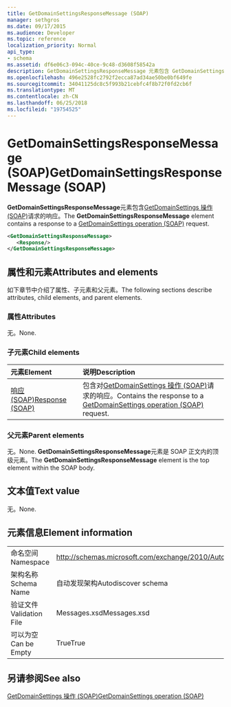 ```yaml
---
title: GetDomainSettingsResponseMessage (SOAP)
manager: sethgros
ms.date: 09/17/2015
ms.audience: Developer
ms.topic: reference
localization_priority: Normal
api_type:
- schema
ms.assetid: df6e06c3-094c-40ce-9c48-d3608f58542a
description: GetDomainSettingsResponseMessage 元素包含 GetDomainSettings 操作 (SOAP) 请求的响应。
ms.openlocfilehash: 496e2528fc2792f2ecca87ad34ae50be0bf649fe
ms.sourcegitcommit: 34041125dc8c5f993b21cebfc4f8b72f0fd2cb6f
ms.translationtype: MT
ms.contentlocale: zh-CN
ms.lasthandoff: 06/25/2018
ms.locfileid: "19754525"
---
```

# <a name="getdomainsettingsresponsemessage-soap"></a><span data-ttu-id="f5287-103">GetDomainSettingsResponseMessage (SOAP)</span><span class="sxs-lookup"><span data-stu-id="f5287-103">GetDomainSettingsResponseMessage (SOAP)</span></span>

<span data-ttu-id="f5287-104">**GetDomainSettingsResponseMessage**元素包含[GetDomainSettings 操作 (SOAP)](getdomainsettings-operation-soap.md)请求的响应。</span><span class="sxs-lookup"><span data-stu-id="f5287-104">The **GetDomainSettingsResponseMessage** element contains a response to a [GetDomainSettings operation (SOAP)](getdomainsettings-operation-soap.md) request.</span></span> 
  
```XML
<GetDomainSettingsResponseMessage>
   <Response/>
</GetDomainSettingsResponseMessage>
```

## <a name="attributes-and-elements"></a><span data-ttu-id="f5287-105">属性和元素</span><span class="sxs-lookup"><span data-stu-id="f5287-105">Attributes and elements</span></span>

<span data-ttu-id="f5287-106">如下章节中介绍了属性、子元素和父元素。</span><span class="sxs-lookup"><span data-stu-id="f5287-106">The following sections describe attributes, child elements, and parent elements.</span></span>
  
### <a name="attributes"></a><span data-ttu-id="f5287-107">属性</span><span class="sxs-lookup"><span data-stu-id="f5287-107">Attributes</span></span>

<span data-ttu-id="f5287-108">无。</span><span class="sxs-lookup"><span data-stu-id="f5287-108">None.</span></span>
  
### <a name="child-elements"></a><span data-ttu-id="f5287-109">子元素</span><span class="sxs-lookup"><span data-stu-id="f5287-109">Child elements</span></span>

|<span data-ttu-id="f5287-110">**元素**</span><span class="sxs-lookup"><span data-stu-id="f5287-110">**Element**</span></span>|<span data-ttu-id="f5287-111">**说明**</span><span class="sxs-lookup"><span data-stu-id="f5287-111">**Description**</span></span>|
|:-----|:-----|
|[<span data-ttu-id="f5287-112">响应 (SOAP)</span><span class="sxs-lookup"><span data-stu-id="f5287-112">Response (SOAP)</span></span>](response-soap.md) <br/> |<span data-ttu-id="f5287-113">包含对[GetDomainSettings 操作 (SOAP)](getdomainsettings-operation-soap.md)请求的响应。</span><span class="sxs-lookup"><span data-stu-id="f5287-113">Contains the response to a [GetDomainSettings operation (SOAP)](getdomainsettings-operation-soap.md) request.</span></span>  <br/> |
   
### <a name="parent-elements"></a><span data-ttu-id="f5287-114">父元素</span><span class="sxs-lookup"><span data-stu-id="f5287-114">Parent elements</span></span>

<span data-ttu-id="f5287-115">无。</span><span class="sxs-lookup"><span data-stu-id="f5287-115">None.</span></span> <span data-ttu-id="f5287-116">**GetDomainSettingsResponseMessage**元素是 SOAP 正文内的顶级元素。</span><span class="sxs-lookup"><span data-stu-id="f5287-116">The **GetDomainSettingsResponseMessage** element is the top element within the SOAP body.</span></span> 
  
## <a name="text-value"></a><span data-ttu-id="f5287-117">文本值</span><span class="sxs-lookup"><span data-stu-id="f5287-117">Text value</span></span>

<span data-ttu-id="f5287-118">无。</span><span class="sxs-lookup"><span data-stu-id="f5287-118">None.</span></span>
  
## <a name="element-information"></a><span data-ttu-id="f5287-119">元素信息</span><span class="sxs-lookup"><span data-stu-id="f5287-119">Element information</span></span>

|||
|:-----|:-----|
|<span data-ttu-id="f5287-120">命名空间</span><span class="sxs-lookup"><span data-stu-id="f5287-120">Namespace</span></span>  <br/> |http://schemas.microsoft.com/exchange/2010/Autodiscover  <br/> |
|<span data-ttu-id="f5287-121">架构名称</span><span class="sxs-lookup"><span data-stu-id="f5287-121">Schema Name</span></span>  <br/> |<span data-ttu-id="f5287-122">自动发现架构</span><span class="sxs-lookup"><span data-stu-id="f5287-122">Autodiscover schema</span></span>  <br/> |
|<span data-ttu-id="f5287-123">验证文件</span><span class="sxs-lookup"><span data-stu-id="f5287-123">Validation File</span></span>  <br/> |<span data-ttu-id="f5287-124">Messages.xsd</span><span class="sxs-lookup"><span data-stu-id="f5287-124">Messages.xsd</span></span>  <br/> |
|<span data-ttu-id="f5287-125">可以为空</span><span class="sxs-lookup"><span data-stu-id="f5287-125">Can be Empty</span></span>  <br/> |<span data-ttu-id="f5287-126">True</span><span class="sxs-lookup"><span data-stu-id="f5287-126">True</span></span>  <br/> |
   
## <a name="see-also"></a><span data-ttu-id="f5287-127">另请参阅</span><span class="sxs-lookup"><span data-stu-id="f5287-127">See also</span></span>



[<span data-ttu-id="f5287-128">GetDomainSettings 操作 (SOAP)</span><span class="sxs-lookup"><span data-stu-id="f5287-128">GetDomainSettings operation (SOAP)</span></span>](getdomainsettings-operation-soap.md)

